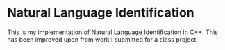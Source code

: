 # Natural Language Identification

This is my implementation of Natural Language Identification in C++. This has been improved upon from work I submitted for a class project.
